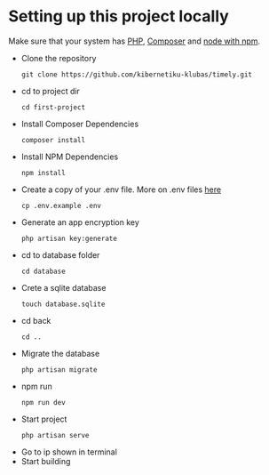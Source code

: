 # Setting up this project locally

Make sure that your system has [PHP](https://www.php.net/manual/en/install.php), [Composer](https://getcomposer.org/) and [node with npm](https://nodejs.org/en).

- Clone the repository
  ```
  git clone https://github.com/kibernetiku-klubas/timely.git
  ```
- cd to project dir
  ```
  cd first-project
  ```
- Install Composer Dependencies
  ```
  composer install
  ```
- Install NPM Dependencies
  ```
  npm install
  ```
- Create a copy of your .env file. More on .env files [here](env.md)
  ```
  cp .env.example .env
  ```
- Generate an app encryption key
  ```
  php artisan key:generate
  ```
- cd to database folder
  ```
  cd database
  ```
- Crete a sqlite database
  ```
  touch database.sqlite
  ```
- cd back
  ```
  cd ..
  ```
- Migrate the database
  ```
  php artisan migrate
  ```
- npm run
  ```
  npm run dev
  ```
- Start project
  ```
  php artisan serve
  ```
- Go to ip shown in terminal
- Start building
